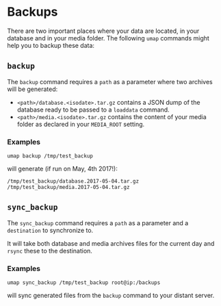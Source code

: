 # Backups

There are two important places where your data are located,
in your database and in your media folder. The following `umap` commands
might help you to backup these data:

## `backup`

The `backup` command requires a `path` as a parameter where two archives
will be generated:

* `<path>/database.<isodate>.tar.gz` contains a JSON dump of the database
  ready to be passed to a `loaddata` command.
* `<path>/media.<isodate>.tar.gz` contains the content of your media
  folder as declared in your `MEDIA_ROOT` setting.

### Examples

```
umap backup /tmp/test_backup
```

will generate (if run on May, 4th 2017!):

```
/tmp/test_backup/database.2017-05-04.tar.gz
/tmp/test_backup/media.2017-05-04.tar.gz
```

## `sync_backup`

The `sync_backup` command requires a `path` as a parameter and
a `destination` to synchronize to.

It will take both database and media archives files for the current day
and `rsync` these to the destination.

### Examples

```
umap sync_backup /tmp/test_backup root@ip:/backups
```

will sync generated files from the `backup` command to your distant server.
